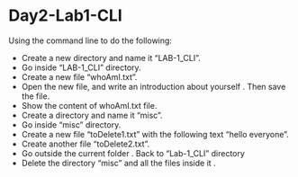 # Day2-Lab1-CLI

Using the command line to do the following:

- Create a new directory and name it “LAB-1_CLI”.
- Go inside “LAB-1_CLI” directory.
- Create a new file “whoAmI.txt”.
- Open the new file, and write an introduction about yourself . Then save the file.
- Show the content of whoAmI.txt file.
- Create a directory and name it “misc”.
- Go inside “misc” directory.
- Create a new file “toDelete1.txt” with the following text “hello everyone”.
- Create another file “toDelete2.txt”.
- Go outside the current folder . Back to “Lab-1_CLI” directory
- Delete the directory “misc” and all the files inside it .
